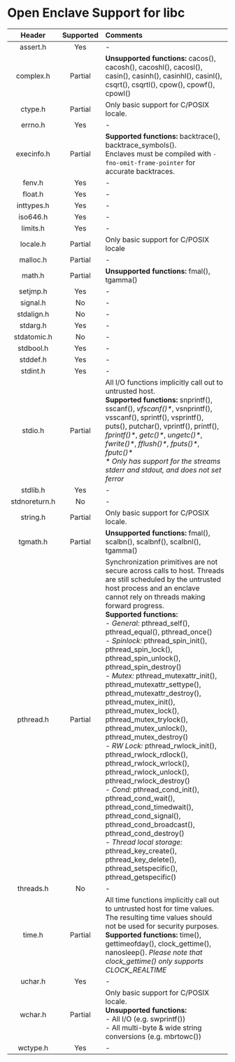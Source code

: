# Open Enclave Support for libc

Header | Supported | Comments |
:---:|:---:|:---|
assert.h | Yes | - |
complex.h | Partial | **Unsupported functions:** cacos(), cacosh(), cacoshl(), cacosl(), casin(), casinh(), casinhl(), casinl(), csqrt(), csqrtl(), cpow(), cpowf(), cpowl() |
ctype.h | Partial | Only basic support for C/POSIX locale. |
errno.h | Yes | - |
execinfo.h | Partial | **Supported functions:** backtrace(), backtrace_symbols(). <br> Enclaves must be compiled with `-fno-omit-frame-pointer` for accurate backtraces. |
fenv.h | Yes | - |
float.h | Yes | - |
inttypes.h | Yes | - |
iso646.h | Yes | - |
limits.h | Yes | - |
locale.h | Partial | Only basic support for C/POSIX locale |
malloc.h | Partial | - |
math.h | Partial | **Unsupported functions:** fmal(), tgamma() |
setjmp.h | Yes | - |
signal.h | No | - |
stdalign.h | No | - |
stdarg.h | Yes | - |
stdatomic.h | No | - |
stdbool.h | Yes | - |
stddef.h | Yes | - |
stdint.h | Yes | - |
stdio.h | Partial | All I/O functions implicitly call out to untrusted host. <br> **Supported functions:** snprintf(), sscanf(),  _vfscanf()*_, vsnprintf(), vsscanf(), sprintf(), vsprintf(), puts(), putchar(), vprintf(), printf(), _fprintf()*_, _getc()*_, _ungetc()*_, _fwrite()*_, _fflush()*_, _fputs()*_, _fputc()*_ <br> _* Only has support for the streams stderr and stdout, and does not set ferror_ |
stdlib.h | Yes | - |
stdnoreturn.h | No | - |
string.h | Partial | Only basic support for C/POSIX locale. |
tgmath.h | Partial | **Unsupported functions:** fmal(), scalbn(), scalbnf(), scalbnl(), tgamma() |
pthread.h | Partial | Synchronization primitives are not secure across calls to host. Threads are still scheduled by the untrusted host process and an enclave cannot rely on threads making forward progress. <br> **Supported functions:** <br> _- General:_ pthread_self(), pthread_equal(), pthread_once() <br> _- Spinlock:_ pthread_spin_init(), pthread_spin_lock(), pthread_spin_unlock(), pthread_spin_destroy() <br> _- Mutex:_ pthread_mutexattr_init(), pthread_mutexattr_settype(), pthread_mutexattr_destroy(), pthread_mutex_init(), pthread_mutex_lock(), pthread_mutex_trylock(), pthread_mutex_unlock(), pthread_mutex_destroy() <br> _- RW Lock:_ pthread_rwlock_init(), pthread_rwlock_rdlock(), pthread_rwlock_wrlock(), pthread_rwlock_unlock(), pthread_rwlock_destroy() <br> _- Cond:_ pthread_cond_init(), pthread_cond_wait(), pthread_cond_timedwait(), pthread_cond_signal(), pthread_cond_broadcast(), pthread_cond_destroy() <br> _- Thread local storage:_ pthread_key_create(), pthread_key_delete(), pthread_setspecific(), pthread_getspecific() |
threads.h | No | - |
time.h | Partial | All time functions implicitly call out to untrusted host for time values. The resulting time values should not be used for security purposes. <br> **Supported functions:** time(), gettimeofday(), clock_gettime(), nanosleep(). _Please note that clock_gettime() only supports CLOCK_REALTIME_ |
uchar.h | Yes | - |
wchar.h | Partial | Only basic support for C/POSIX locale. <br> **Unsupported functions:** <br> - All I/O (e.g. swprintf()) <br> - All multi-byte & wide string conversions (e.g. mbrtowc()) |
wctype.h | Yes | - |

